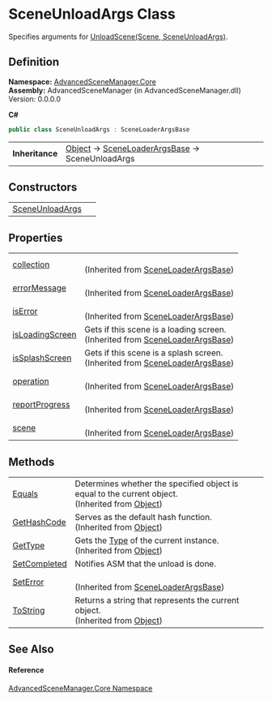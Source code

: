 # SceneUnloadArgs Class


Specifies arguments for <a href="M_AdvancedSceneManager_Core_SceneLoader_UnloadScene.md">UnloadScene(Scene, SceneUnloadArgs)</a>.



## Definition
**Namespace:** <a href="N_AdvancedSceneManager_Core.md">AdvancedSceneManager.Core</a>  
**Assembly:** AdvancedSceneManager (in AdvancedSceneManager.dll) Version: 0.0.0.0

**C#**
``` C#
public class SceneUnloadArgs : SceneLoaderArgsBase
```

<table><tr><td><strong>Inheritance</strong></td><td><a href="https://learn.microsoft.com/dotnet/api/system.object" target="_blank" rel="noopener noreferrer">Object</a>  →  <a href="T_AdvancedSceneManager_Core_SceneLoaderArgsBase.md">SceneLoaderArgsBase</a>  →  SceneUnloadArgs</td></tr>
</table>



## Constructors
<table>
<tr>
<td><a href="M_AdvancedSceneManager_Core_SceneUnloadArgs__ctor.md">SceneUnloadArgs</a></td>
<td> </td></tr>
</table>

## Properties
<table>
<tr>
<td><a href="P_AdvancedSceneManager_Core_SceneLoaderArgsBase_collection.md">collection</a></td>
<td><br />(Inherited from <a href="T_AdvancedSceneManager_Core_SceneLoaderArgsBase.md">SceneLoaderArgsBase</a>)</td></tr>
<tr>
<td><a href="P_AdvancedSceneManager_Core_SceneLoaderArgsBase_errorMessage.md">errorMessage</a></td>
<td><br />(Inherited from <a href="T_AdvancedSceneManager_Core_SceneLoaderArgsBase.md">SceneLoaderArgsBase</a>)</td></tr>
<tr>
<td><a href="P_AdvancedSceneManager_Core_SceneLoaderArgsBase_isError.md">isError</a></td>
<td><br />(Inherited from <a href="T_AdvancedSceneManager_Core_SceneLoaderArgsBase.md">SceneLoaderArgsBase</a>)</td></tr>
<tr>
<td><a href="P_AdvancedSceneManager_Core_SceneLoaderArgsBase_isLoadingScreen.md">isLoadingScreen</a></td>
<td>Gets if this scene is a loading screen.<br />(Inherited from <a href="T_AdvancedSceneManager_Core_SceneLoaderArgsBase.md">SceneLoaderArgsBase</a>)</td></tr>
<tr>
<td><a href="P_AdvancedSceneManager_Core_SceneLoaderArgsBase_isSplashScreen.md">isSplashScreen</a></td>
<td>Gets if this scene is a splash screen.<br />(Inherited from <a href="T_AdvancedSceneManager_Core_SceneLoaderArgsBase.md">SceneLoaderArgsBase</a>)</td></tr>
<tr>
<td><a href="P_AdvancedSceneManager_Core_SceneLoaderArgsBase_operation.md">operation</a></td>
<td><br />(Inherited from <a href="T_AdvancedSceneManager_Core_SceneLoaderArgsBase.md">SceneLoaderArgsBase</a>)</td></tr>
<tr>
<td><a href="P_AdvancedSceneManager_Core_SceneLoaderArgsBase_reportProgress.md">reportProgress</a></td>
<td><br />(Inherited from <a href="T_AdvancedSceneManager_Core_SceneLoaderArgsBase.md">SceneLoaderArgsBase</a>)</td></tr>
<tr>
<td><a href="P_AdvancedSceneManager_Core_SceneLoaderArgsBase_scene.md">scene</a></td>
<td><br />(Inherited from <a href="T_AdvancedSceneManager_Core_SceneLoaderArgsBase.md">SceneLoaderArgsBase</a>)</td></tr>
</table>

## Methods
<table>
<tr>
<td><a href="https://learn.microsoft.com/dotnet/api/system.object.equals#system-object-equals(system-object)" target="_blank" rel="noopener noreferrer">Equals</a></td>
<td>Determines whether the specified object is equal to the current object.<br />(Inherited from <a href="https://learn.microsoft.com/dotnet/api/system.object" target="_blank" rel="noopener noreferrer">Object</a>)</td></tr>
<tr>
<td><a href="https://learn.microsoft.com/dotnet/api/system.object.gethashcode" target="_blank" rel="noopener noreferrer">GetHashCode</a></td>
<td>Serves as the default hash function.<br />(Inherited from <a href="https://learn.microsoft.com/dotnet/api/system.object" target="_blank" rel="noopener noreferrer">Object</a>)</td></tr>
<tr>
<td><a href="https://learn.microsoft.com/dotnet/api/system.object.gettype" target="_blank" rel="noopener noreferrer">GetType</a></td>
<td>Gets the <a href="https://learn.microsoft.com/dotnet/api/system.type" target="_blank" rel="noopener noreferrer">Type</a> of the current instance.<br />(Inherited from <a href="https://learn.microsoft.com/dotnet/api/system.object" target="_blank" rel="noopener noreferrer">Object</a>)</td></tr>
<tr>
<td><a href="M_AdvancedSceneManager_Core_SceneUnloadArgs_SetCompleted.md">SetCompleted</a></td>
<td>Notifies ASM that the unload is done.</td></tr>
<tr>
<td><a href="M_AdvancedSceneManager_Core_SceneLoaderArgsBase_SetError.md">SetError</a></td>
<td><br />(Inherited from <a href="T_AdvancedSceneManager_Core_SceneLoaderArgsBase.md">SceneLoaderArgsBase</a>)</td></tr>
<tr>
<td><a href="https://learn.microsoft.com/dotnet/api/system.object.tostring" target="_blank" rel="noopener noreferrer">ToString</a></td>
<td>Returns a string that represents the current object.<br />(Inherited from <a href="https://learn.microsoft.com/dotnet/api/system.object" target="_blank" rel="noopener noreferrer">Object</a>)</td></tr>
</table>

## See Also


#### Reference
<a href="N_AdvancedSceneManager_Core.md">AdvancedSceneManager.Core Namespace</a>  
